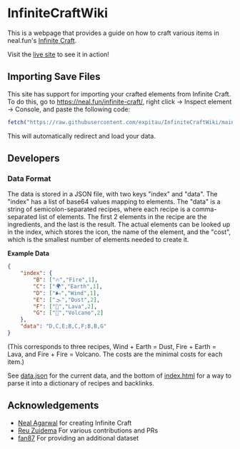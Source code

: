 # InfiniteCraftWiki

This is a webpage that provides a guide on how to craft various items in neal.fun's [Infinite Craft](https://neal.fun/infinite-craft/).

Visit the [live site](https://expitau.github.io/InfiniteCraftWiki/) to see it in action!

## Importing Save Files

This site has support for importing your crafted elements from Infinite Craft. To do this, go to https://neal.fun/infinite-craft/, right click -> Inspect element -> Console, and paste the following code:

```javascript
fetch("https://raw.githubusercontent.com/expitau/InfiniteCraftWiki/main/data/data.json").then(res => res.json()).then(data => { index = Object.fromEntries(Object.entries(data.index).map(x => [x[1][1], x[0]])); window.location.href = `https://expitau.github.io/InfiniteCraftWiki?s=${JSON.parse(localStorage.getItem('infinite-craft-data')).elements.map(a => index[a.text]).filter(x => x).join(",")}` })
```

This will automatically redirect and load your data.

## Developers

### Data Format
The data is stored in a JSON file, with two keys "index" and "data". The "index" has a list of base64 values mapping to elements. The "data" is a string of semicolon-separated recipes, where each recipe is a comma-separated list of elements. The first 2 elements in the recipe are the ingredients, and the last is the result. The actual elements can be looked up in the index, which stores the icon, the name of the element, and the "cost", which is the smallest number of elements needed to create it.

**Example Data**
```json
{
    "index": {
        "B": ["🔥","Fire",1],
        "C": ["🌍","Earth",1],
        "D": ["🌬️","Wind",1],
        "E": ["🌫️","Dust",2],
        "F": ["🌋","Lava",2],
        "G": ["🌋","Volcano",2]
    },
    "data": "D,C,E;B,C,F;B,B,G"
}
```

(This corresponds to three recipes, Wind + Earth = Dust, Fire + Earth = Lava, and Fire + Fire = Volcano. The costs are the minimal costs for each item.)

See [data.json](data/data.json) for the current data, and the bottom of [index.html](index.html) for a way to parse it into a dictionary of recipes and backlinks. 

## Acknowledgements
- [Neal Agarwal](https://neal.fun/) for creating Infinite Craft
- [Reu Zuidema](https://github.com/reumarks) For various contributions and PRs
- [fan87](https://github.com/fan87) For providing an additional dataset
